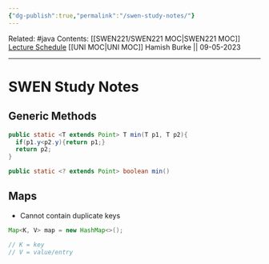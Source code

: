 ```yaml
---
{"dg-publish":true,"permalink":"/swen-study-notes/"}
---
```



Related: #java 
Contents: [[SWEN221/SWEN221 MOC\|SWEN221 MOC]]
[Lecture Schedule](https://ecs.wgtn.ac.nz/Courses/SWEN221_2023T1/LectureSchedule)
[[UNI MOC\|UNI MOC]]
Hamish Burke || 09-05-2023
***

# SWEN Study Notes

## Generic Methods

```java
public static <T extends Point> T min(T p1, T p2){   
  if(p1.y<p2.y){return p1;}
  return p2;
}

public static <? extends Point> boolean min()

```

## Maps

- Cannot contain duplicate keys

```java
Map<K, V> map = new HashMap<>();

// K = key
// V = value/entry 
```


